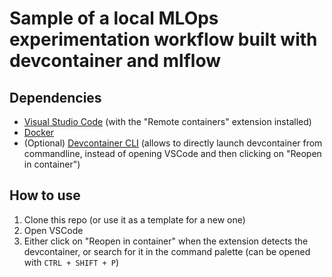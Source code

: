 # Sample of a local MLOps experimentation workflow built with devcontainer and mlflow

## Dependencies

* [Visual Studio Code](https://code.visualstudio.com/download) (with the "Remote containers" extension installed)
* [Docker](https://docs.docker.com/engine/install/)
* (Optional) [Devcontainer CLI](https://code.visualstudio.com/docs/remote/devcontainer-cli) (allows to directly launch devcontainer from commandline, instead of opening VSCode and then clicking on "Reopen in container")

## How to use

1. Clone this repo (or use it as a template for a new one)
2. Open VSCode
3. Either click on "Reopen in container" when the extension detects the devcontainer, or search for it in the command palette (can be opened with `CTRL + SHIFT + P`)
